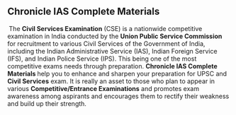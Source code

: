 <h2>Chronicle IAS Complete Materials </h2>

<p><strong>&nbsp;</strong>The <strong>Civil Services Examination</strong> (CSE) is a nationwide competitive examination in India conducted by the <strong>Union Public Service Commission</strong> for recruitment to various Civil Services of the Government of India, including the Indian Administrative Service (IAS), Indian Foreign Service (IFS), and Indian Police Service (IPS). This being one of the most competitive exams needs through preparation.&nbsp;<strong>Chronicle IAS Complete Materials </strong>help you to enhance and sharpen your preparation for UPSC and <strong>Civil Services</strong> exam. It is really an asset to those who plan to appear in various <strong>Competitive/Entrance Examinations</strong> and promotes exam awareness among aspirants and encourages them to rectify their weakness and build up their strength.</p>
